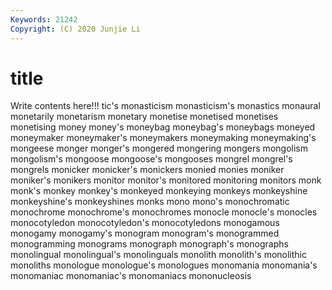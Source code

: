 ```yaml
---
Keywords: 21242
Copyright: (C) 2020 Junjie Li
---
```


# title

Write contents here!!!
tic's 
monasticism 
monasticism's
monastics 
monaural 
monetarily 
monetarism 
monetary 
monetise 
monetised 
monetises 
monetising 
money
money's 
moneybag 
moneybag's 
moneybags 
moneyed 
moneymaker 
moneymaker's 
moneymakers 
moneymaking 
moneymaking's
mongeese 
monger 
monger's 
mongered 
mongering 
mongers 
mongolism 
mongolism's 
mongoose 
mongoose's
mongooses 
mongrel 
mongrel's 
mongrels 
monicker 
monicker's 
monickers 
monied 
monies 
moniker
moniker's 
monikers 
monitor 
monitor's 
monitored 
monitoring 
monitors 
monk 
monk's 
monkey
monkey's 
monkeyed 
monkeying 
monkeys 
monkeyshine 
monkeyshine's 
monkeyshines 
monks 
mono 
mono's
monochromatic 
monochrome 
monochrome's 
monochromes 
monocle 
monocle's 
monocles 
monocotyledon 
monocotyledon's 
monocotyledons
monogamous 
monogamy 
monogamy's 
monogram 
monogram's 
monogrammed 
monogramming 
monograms 
monograph 
monograph's
monographs 
monolingual 
monolingual's 
monolinguals 
monolith 
monolith's 
monolithic 
monoliths 
monologue 
monologue's
monologues 
monomania 
monomania's 
monomaniac 
monomaniac's 
monomaniacs 
mononucleosis 
